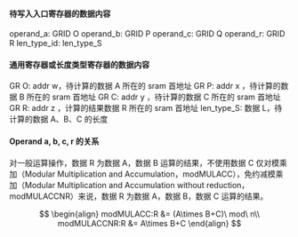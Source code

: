 #### 待写入入口寄存器的数据内容

operand_a: GRID O
operand_b: GRID P
operand_c: GRID Q
operand_r: GRID R
len_type_id: len_type_S

#### 通用寄存器或长度类型寄存器的数据内容

GR O: addr w，待计算的数据 A 所在的 sram 首地址
GR P: addr x ，待计算的数据 B 所在的 sram 首地址
GR C: addr y ，待计算的数据 C 所在的 sram 首地址
GR R: addr z ，计算的结果数据 R 所在的 sram 首地址
len_type_S: 数据 L，待计算的数据 A、B、C 的长度

#### Operand a, b, c, r 的关系

对一般运算操作，数据 R 为数据 A，数据 B 运算的结果，不使用数据 C
仅对模乘加（Modular Multiplication and Accumulation，modMULACC），免约减模乘加（Modular Multiplication and Accumulation without reduction，modMULACCNR）来说，数据 R 为数据 A，数据 B，数据 C 运算的结果。

$$
\begin{align}
modMULACC:R  &= (A\times B+C)\ mod\ n\\
modMULACCNR:R  &= A\times B+C
\end{align}
$$
